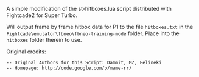 A simple modification of the st-hitboxes.lua script distributed with Fightcade2 for Super Turbo.

Will output frame by frame hitbox data for P1 to the file `hitboxes.txt` in the `Fightcade\emulator\fbneo\fbneo-training-mode` folder. Place into the `hitboxes` folder therein to use.

Original credits:
```
-- Original Authors for this Script: Dammit, MZ, Felineki
-- Homepage: http://code.google.com/p/mame-rr/
```
